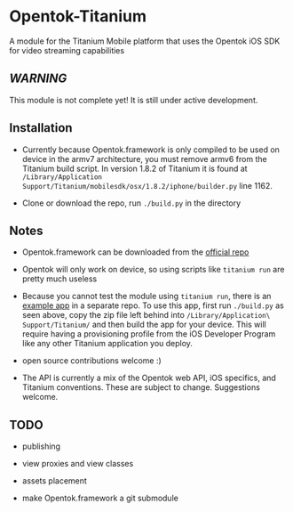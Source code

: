 Opentok-Titanium
================
A module for the Titanium Mobile platform that uses the Opentok iOS SDK for video streaming capabilities


*WARNING*
---------
This module is not complete yet! It is still under active development.


Installation
------------
*  Currently because Opentok.framework is only compiled to be used on device in the armv7 architecture,
   you must remove armv6 from the Titanium build script. In version 1.8.2 of Titanium it is found at 
   `/Library/Application Support/Titanium/mobilesdk/osx/1.8.2/iphone/builder.py` line 1162.

*  Clone or download the repo, run `./build.py` in the directory


Notes
-----
*  Opentok.framework can be downloaded from the [official repo](https://github.com/opentok/opentok-ios-sdk)

*  Opentok will only work on device, so using scripts like `titanium run` are pretty much useless

*  Because you cannot test the module using `titanium run`, there is an [example app](https://github.com/aoberoi/OpentokHelloWorld-Titanium)
   in a separate repo. To use this app, first run `./build.py` as seen above, copy the zip file left behind into 
   `/Library/Application\ Support/Titanium/` and then build the app for your device. This will require having
   a provisioning profile from the iOS Developer Program like any other Titanium application you deploy.
   
*  open source contributions welcome :)

*  The API is currently a mix of the Opentok web API, iOS specifics, and Titanium conventions. These are subject
   to change. Suggestions welcome.


TODO
----
*  publishing

*  view proxies and view classes

*  assets placement

*  make Opentok.framework a git submodule
